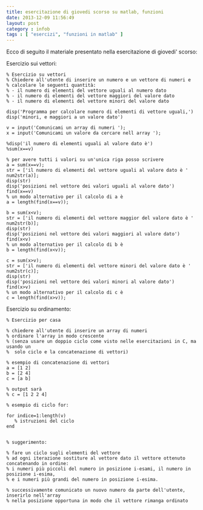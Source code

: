 ```yaml
---
title: esercitazione di giovedi scorso su matlab, funzioni
date: 2013-12-09 11:56:49 
layout: post
category : infob 
tags : [ "esercizi", "funzioni in matlab" ] 
---
```



Ecco di seguito il materiale presentato nella esercitazione di giovedi' scorso:

Esercizio sui vettori:

    % Esercizio su vettori
    % Chiedere all'utente di inserire un numero e un vettore di numeri e 
    % calcolare le seguenti quantità:
    % - il numero di elementi del vettore uguali al numero dato
    % - il numero di elementi del vettore maggiori del valore dato
    % - il numero di elementi del vettore minori del valore dato

    disp('Programma per calcolare numero di elementi di vettore uguali,')
    disp('minori, e maggiori a un valore dato')

    v = input('Comunicami un array di numeri ');
    x = input('Comunicami un valore da cercare nell array ');

    %disp('il numero di elementi uguali al valore dato è')
    %sum(x==v)

    % per avere tutti i valori su un'unica riga posso scrivere
    a = sum(x==v);
    str = ['il numero di elementi del vettore uguali al valore dato è ' num2str(a)];
    disp(str)
    disp('posizioni nel vettore dei valori uguali al valore dato')
    find(x==v)
    % un modo alternativo per il calcolo di a è
    a = length(find(x==v));

    b = sum(x<v);
    str = ['il numero di elementi del vettore maggior del valore dato è ' num2str(b)];
    disp(str)
    disp('posizioni nel vettore dei valori maggiori al valore dato')
    find(x<v)
    % un modo alternativo per il calcolo di b è
    b = length(find(x<v));

    c = sum(x>v);
    str = ['il numero di elementi del vettore minori del valore dato è ' num2str(c)];
    disp(str)
    disp('posizioni nel vettore dei valori minori al valore dato')
    find(x>v)
    % un modo alternativo per il calcolo di c è
    c = length(find(x>v));

Esercizio su ordinamento:

    % Esercizio per casa

    % chiedere all'utente di inserire un array di numeri
    % ordinare l'array in modo crescente
    % (senza usare un doppio ciclo come visto nelle esercitazioni in C, ma usando un 
    %  solo ciclo e la concatenazione di vettori)

    % esempio di concatenazione di vettori
    a = [1 2]
    b = [2 4]
    c = [a b]

    % output sarà 
    % c = [1 2 2 4]

    % esempio di ciclo for:

    for indice=1:length(v)
       % istruzioni del ciclo
    end


    % suggerimento: 

    % fare un ciclo sugli elementi del vettore
    % ad ogni iterazione sostiture al vettore dato il vettore ottenuto concatenando in ordine:
    % i numeri più piccoli del numero in posizione i-esami, il numero in posizione i-esima,
    % e i numeri più grandi del numero in posizione i-esima.

    % successivamente comunicato un nuovo numero da parte dell'utente, inserirlo nell'array
    % nella posizione opportuna in modo che il vettore rimanga ordinato 



 
